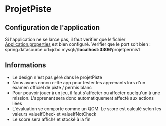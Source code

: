 # ProjetPiste

## Configuration de l'application
Si l'application ne se lance pas, il faut verifier que le fichier
[Application.properties](./src/main/resources/application.properties) est bien configuré.
Verifier que le port soit bien :
spring.datasource.url=jdbc:mysql://<strong>localhost:3306</strong>/projetpermis1

## Informations 
<ul>
<li>Le design n'est pas géré dans le projetPiste
<li>Nous avons concu cette app pour tester les apprenants lors d'un examen officiel de 
piste / permis blanc</li>
<li>Pour pouvoir jouer à un jeu, il faut s'affecter ou affecter quelqu'un à une mission. L'apprenant sera donc 
automatiquement affecté aux actions liées</li>
<li>L'évaluation se comporte comme un QCM. Le score est calculé selon les valeurs valueIfCheck et valueIfNotCheck</li>
<li>Le score sera affiché et stocké à la fin</li>


</ul>